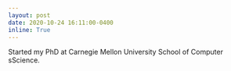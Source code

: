 ```yaml
---
layout: post
date: 2020-10-24 16:11:00-0400
inline: True
---
```

Started my PhD at Carnegie Mellon University School of Computer sScience.
